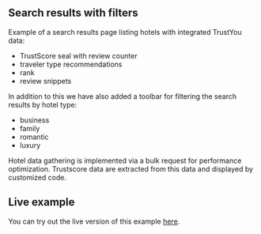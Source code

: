 Search results with filters
---------------------------

Example of a search results page listing hotels with integrated TrustYou data:
- TrustScore seal with review counter
- traveler type recommendations
- rank
- review snippets


In addition to this we have also added a toolbar for filtering the search results by hotel type:
- business
- family
- romantic
- luxury

Hotel data gathering is implemented via a bulk request for performance optimization. Trustscore data are extracted from this data and displayed by customized code.


Live example
------------

You can try out the live version of this example [here](https://trustyou.github.io/example-search-results-hotel-type/).

